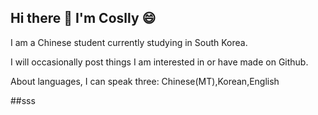## Hi there 👋 I'm Coslly 😄
I am a Chinese student currently studying in South Korea.

I will occasionally post things I am interested in or have made on Github.

About languages, I can speak three: Chinese(MT),Korean,English

##sss
<!--
**Coslly/Coslly** is a ✨ _special_ ✨ repository because its `README.md` (this file) appears on your GitHub profile.

Here are some ideas to get you started:

- 🔭 I’m currently working on ...
- 🌱 I’m currently learning ...
- 👯 I’m looking to collaborate on ...
- 🤔 I’m looking for help with ...
- 💬 Ask me about ...
- 📫 How to reach me: ...
- 😄 Pronouns: ...
- ⚡ Fun fact: ...
-->
